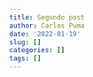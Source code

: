 ```yaml
---
title: Segundo post
author: Carlos Puma
date: '2022-01-19'
slug: []
categories: []
tags: []
---
```

